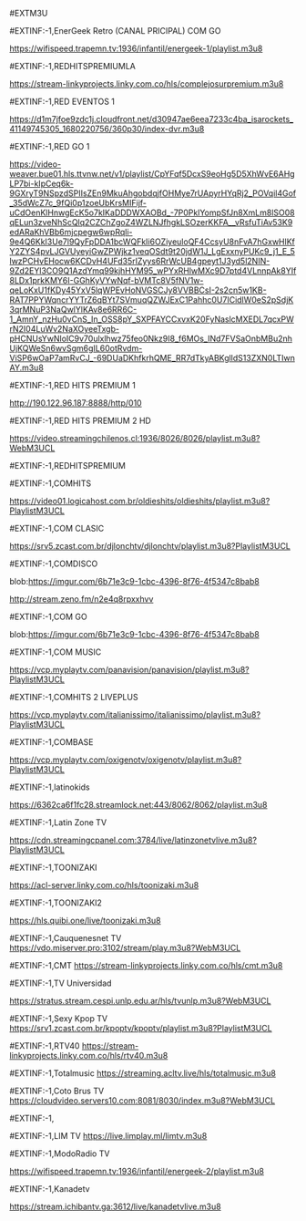 #EXTM3U

#EXTINF:-1,EnerGeek Retro (CANAL PRICIPAL) COM GO

https://wifispeed.trapemn.tv:1936/infantil/energeek-1/playlist.m3u8

#EXTINF:-1,REDHITSPREMIUMLA

https://stream-linkyprojects.linky.com.co/hls/complejosurpremium.m3u8

#EXTINF:-1,RED EVENTOS 1

https://d1m7jfoe9zdc1j.cloudfront.net/d30947ae6eea7233c4ba_isarockets_41149745305_1680220756/360p30/index-dvr.m3u8

#EXTINF:-1,RED GO 1

https://video-weaver.bue01.hls.ttvnw.net/v1/playlist/CpYFqf5DcxS9eoHg5D5XhWvE6AHgLP7bi-kIpCeq6k-9GXryT9NSpzdSPIIsZEn9MkuAhgobdqjfOHMye7rUApyrHYqRj2_POVqil4Gof_35dWcZ7c_9fQi0p1zoeUbKrsMIFijf-uCdOenKlHnwgEcK5o7kIKaDDDWXAOBd_-7P0PklYompSfJn8XmLm8lSO08qELun3zveNhScQlq2CZChZgoZ4WZLNJfhgkLSOzerKKFA__vRsfuTiAv53K9edARaKhVBb6mjcpegw6wpRqli-9e4Q6KkI3Ue7l9QyFpDDA1bcWQFkIi6OZiyeuloQF4CcsyU8nFvA7hGxwHlKfY2ZYS4pvLJGVUyeyiGwZPWjkz1veqOSdt9t20jdW1J_LgExxnyPUKc9_j1_E_5lwzPCHvEHocw6KCDvH4UFd35rIZyys6RrWcUB4gpeyt1J3yd5l2NIN-9Zd2EYl3CO9Q1AzdYmq99kjhHYM95_wPYxRHlwMXc9D7ptd4VLnnpAk8YIf8LDx1prkKMY6I-GGhKyVYwNqf-bVMTc8V5fNV1w-qeLoKxU1fKDy45YxV5lqWPEvHoNVGSCJy8VVBBCsI-2s2cn5w1KB-RAT7PPYWqncrYYTrZ6qBYt7SVmuqQZWJExC1Pahhc0U7ICidlW0eS2pSdjK3qrMNuP3NaQwlYlKAv8e6RR6C-1_AmnY_nzHu0vCnS_In_OSS8pY_SXPFAYCCxvxK20FyNaslcMXEDL7qcxPWrN2I04LuWv2NaXOyeeTxgb-pHCNUsYwNloIC9v70ulxlhwz75feo0Nkz9I8_f6MOs_INd7FVSaOnbMBu2nhUjKQWeSn6wvSgm6gIL60otRvdm-ViSP6wOaP7amRvCJ_-69DUaDKhfkrhQME_RR7dTkyABKglldS13ZXN0LTIwnAY.m3u8

#EXTINF:-1,RED HITS PREMIUM 1

http://190.122.96.187:8888/http/010

#EXTINF:-1,RED HITS PREMIUM 2 HD

https://video.streamingchilenos.cl:1936/8026/8026/playlist.m3u8?WebM3UCL

#EXTINF:-1,REDHITSPREMIUM


#EXTINF:-1,COMHITS 

https://video01.logicahost.com.br/oldieshits/oldieshits/playlist.m3u8?PlaylistM3UCL

#EXTINF:-1,COM CLASIC

https://srv5.zcast.com.br/djlonchtv/djlonchtv/playlist.m3u8?PlaylistM3UCL

#EXTINF:-1,COMDISCO

blob:https://imgur.com/6b71e3c9-1cbc-4396-8f76-4f5347c8bab8

http://stream.zeno.fm/n2e4q8rpxxhvv

#EXTINF:-1,COM GO

blob:https://imgur.com/6b71e3c9-1cbc-4396-8f76-4f5347c8bab8

#EXTINF:-1,COM MUSIC

https://vcp.myplaytv.com/panavision/panavision/playlist.m3u8?PlaylistM3UCL

#EXTINF:-1,COMHITS 2 LIVEPLUS

https://vcp.myplaytv.com/italianissimo/italianissimo/playlist.m3u8?PlaylistM3UCL

#EXTINF:-1,COMBASE

https://vcp.myplaytv.com/oxigenotv/oxigenotv/playlist.m3u8?PlaylistM3UCL

#EXTINF:-1,latinokids

https://6362ca6f1fc28.streamlock.net:443/8062/8062/playlist.m3u8

#EXTINF:-1,Latin Zone TV

https://cdn.streamingcpanel.com:3784/live/latinzonetvlive.m3u8?PlaylistM3UCL

#EXTINF:-1,TOONIZAKI

https://acl-server.linky.com.co/hls/toonizaki.m3u8

#EXTINF:-1,TOONIZAKI2

https://hls.quibi.one/live/toonizaki.m3u8

#EXTINF:-1,Cauquenesnet TV
https://vdo.miserver.pro:3102/stream/play.m3u8?WebM3UCL

#EXTINF:-1,CMT
https://stream-linkyprojects.linky.com.co/hls/cmt.m3u8

#EXTINF:-1,TV Universidad

https://stratus.stream.cespi.unlp.edu.ar/hls/tvunlp.m3u8?WebM3UCL

#EXTINF:-1,Sexy Kpop TV
https://srv1.zcast.com.br/kpoptv/kpoptv/playlist.m3u8?PlaylistM3UCL

#EXTINF:-1,RTV40
https://stream-linkyprojects.linky.com.co/hls/rtv40.m3u8

#EXTINF:-1,Totalmusic
https://streaming.acltv.live/hls/totalmusic.m3u8

#EXTINF:-1,Coto Brus TV
https://cloudvideo.servers10.com:8081/8030/index.m3u8?WebM3UCL

#EXTINF:-1,

#EXTINF:-1,LIM TV
https://live.limplay.ml/limtv.m3u8

#EXTINF:-1,ModoRadio TV

https://wifispeed.trapemn.tv:1936/infantil/energeek-2/playlist.m3u8

#EXTINF:-1,Kanadetv

https://stream.ichibantv.ga:3612/live/kanadetvlive.m3u8
